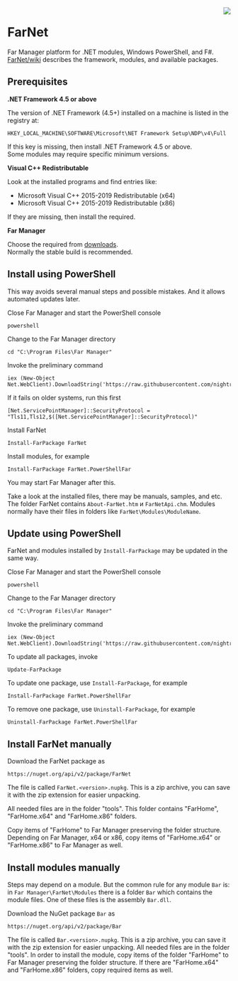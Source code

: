 ﻿<img src="https://raw.githubusercontent.com/wiki/nightroman/FarNet/images/FarNetLogo.png" align="right"/>

# FarNet

Far Manager platform for .NET modules, Windows PowerShell, and F#.\
[FarNet/wiki](https://github.com/nightroman/FarNet/wiki) describes the framework, modules, and available packages.

## Prerequisites

**.NET Framework 4.5 or above**

The version of .NET Framework (4.5+) installed on a machine is listed in the
registry at:

    HKEY_LOCAL_MACHINE\SOFTWARE\Microsoft\NET Framework Setup\NDP\v4\Full

If this key is missing, then install .NET Framework 4.5 or above.\
Some modules may require specific minimum versions.

**Visual C++ Redistributable**

Look at the installed programs and find entries like:

- Microsoft Visual C++ 2015-2019 Redistributable (x64)
- Microsoft Visual C++ 2015-2019 Redistributable (x86)

If they are missing, then install the required.

**Far Manager**

Choose the required from [downloads](https://www.farmanager.com/download.php?l=en).\
Normally the stable build is recommended.


## Install using PowerShell

This way avoids several manual steps and possible mistakes.
And it allows automated updates later.

Close Far Manager and start the PowerShell console

    powershell

Change to the Far Manager directory

    cd "C:\Program Files\Far Manager"

Invoke the preliminary command

    iex (New-Object Net.WebClient).DownloadString('https://raw.githubusercontent.com/nightroman/FarNet/master/web.ps1')

If it fails on older systems, run this first

    [Net.ServicePointManager]::SecurityProtocol = "Tls11,Tls12,$([Net.ServicePointManager]::SecurityProtocol)"

Install FarNet

    Install-FarPackage FarNet

Install modules, for example

    Install-FarPackage FarNet.PowerShellFar

You may start Far Manager after this.

Take a look at the installed files, there may be manuals, samples, and etc. The
folder FarNet contains `About-FarNet.htm` и `FarNetApi.chm`. Modules normally have
their files in folders like `FarNet\Modules\ModuleName`.


## Update using PowerShell

FarNet and modules installed by `Install-FarPackage` may be updated in the same way.

Close Far Manager and start the PowerShell console

    powershell

Change to the Far Manager directory

    cd "C:\Program Files\Far Manager"

Invoke the preliminary command

    iex (New-Object Net.WebClient).DownloadString('https://raw.githubusercontent.com/nightroman/FarNet/master/web.ps1')

To update all packages, invoke

    Update-FarPackage

To update one package, use `Install-FarPackage`, for example

    Install-FarPackage FarNet.PowerShellFar

To remove one package, use `Uninstall-FarPackage`, for example

    Uninstall-FarPackage FarNet.PowerShellFar


## Install FarNet manually

Download the FarNet package as

    https://nuget.org/api/v2/package/FarNet

The file is called `FarNet.<version>.nupkg`. This is a zip archive, you can
save it with the zip extension for easier unpacking.

All needed files are in the folder "tools". This folder contains "FarHome",
"FarHome.x64" and "FarHome.x86" folders.

Copy items of "FarHome" to Far Manager preserving the folder structure.
Depending on Far Manager, x64 or x86, copy items of "FarHome.x64" or
"FarHome.x86" to Far Manager as well.


## Install modules manually

Steps may depend on a module. But the common rule for any module `Bar` is: in
`Far Manager\FarNet\Modules` there is a folder `Bar` which contains the module
files. One of these files is the assembly `Bar.dll`.

Download the NuGet package `Bar` as

    https://nuget.org/api/v2/package/Bar

The file is called `Bar.<version>.nupkg`. This is a zip archive, you can save
it with the zip extension for easier unpacking. All needed files are in the
folder "tools". In order to install the module, copy items of the folder
"FarHome" to Far Manager preserving the folder structure. If there are
"FarHome.x64" and "FarHome.x86" folders, copy required items as well.
